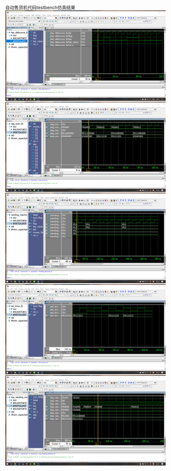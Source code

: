 自动售货机代码testbench仿真结果
![](https://github.com/lizejia2361/-/blob/main/NOTE5/%E6%8C%89%E9%94%AE%E6%B6%88%E6%8A%96.png)
![](https://github.com/lizejia2361/-/blob/main/NOTE5/%E6%95%B0%E7%A0%81%E7%AE%A1%E6%89%AB%E6%8F%8F.png)
![](https://github.com/lizejia2361/-/blob/main/NOTE5/%E8%87%AA%E5%8A%A8%E5%94%AE%E8%B4%A7%E6%9C%BA%E9%80%BB%E8%BE%91.png)
![](https://github.com/lizejia2361/-/blob/main/NOTE5/%E9%80%89%E6%8B%A9%E4%BF%A1%E5%8F%B7%E9%A9%B1%E5%8A%A8.png)
![](https://github.com/lizejia2361/-/blob/main/NOTE5/%E9%A1%B6%E5%B1%82%E9%80%BB%E8%BE%91.png)
